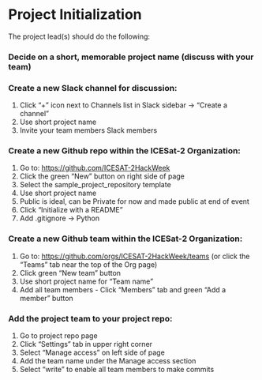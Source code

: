 # Project Initialization

The project lead(s) should do the following:

### Decide on a short, memorable project name (discuss with your team)

### Create a new Slack channel for discussion:
1. Click “+” icon next to Channels list in Slack sidebar -> “Create a channel”
1. Use short project name
1. Invite your team members Slack members

### Create a new Github repo within the ICESat-2 Organization:
1. Go to: https://github.com/ICESAT-2HackWeek
1. Click the green “New” button on right side of page
1. Select the sample_project_repository template
1. Use short project name
1. Public is ideal, can be Private for now and made public at end of event
1. Click “Initialize with a README”
1. Add .gitignore -> Python

### Create a new Github team within the ICESat-2 Organization:
1. Go to: https://github.com/orgs/ICESAT-2HackWeek/teams (or click the “Teams” tab near the top of the Org page)
1. Click green “New team” button
1. Use short project name for “Team name”
1. Add all team members - Click “Members” tab and green “Add a member” button

### Add the project team to your project repo:
1. Go to project repo page
1. Click “Settings” tab in upper right corner
1. Select “Manage access” on left side of page
1. Add the team name under the Manage access section
1. Select “write” to enable all team members to make commits
